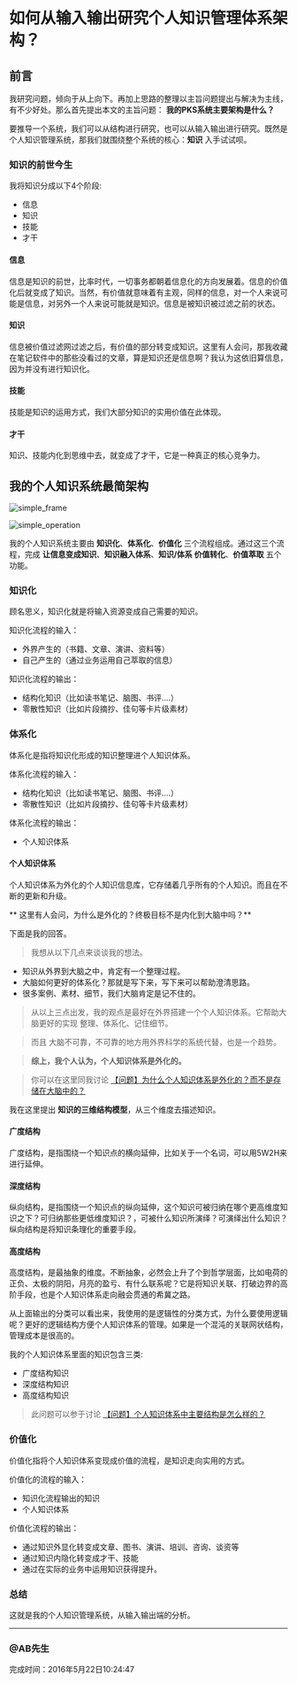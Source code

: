 #  如何从输入输出研究个人知识管理体系架构？

## 前言

我研究问题，倾向于从上向下。再加上思路的整理以主旨问题提出与解决为主线，有不少好处。那么首先提出本文的主旨问题： **我的PKS系统主要架构是什么？**

要推导一个系统，我们可以从结构进行研究，也可以从输入输出进行研究。既然是个人知识管理系统，那我们就围绕整个系统的核心：**知识** 入手试试呗。

### 知识的前世今生
我将知识分成以下4个阶段:

*   信息
*   知识
*   技能
*   才干

#### 信息

信息是知识的前世，比率时代，一切事务都朝着信息化的方向发展着。信息的价值化后就变成了知识。当然，有价值就意味着有主观，同样的信息，对一个人来说可能是信息，对另外一个人来说可能就是知识。信息是被知识被过滤之前的状态。

#### 知识

信息被价值过滤网过滤之后，有价值的部分转变成知识。这里有人会问，那我收藏在笔记软件中的那些没看过的文章，算是知识还是信息啊？我认为这依旧算信息，因为并没有进行知识化。

#### 技能

技能是知识的运用方式，我们大部分知识的实用价值在此体现。

#### 才干

知识、技能内化到思维中去，就变成了才干，它是一种真正的核心竞争力。


## 我的个人知识系统最简架构 ##

![simple_frame](http://7xuaul.com1.z0.glb.clouddn.com/4f6d545f0792f6b69a98110f3dc1ad27.png)

![simple_operation](http://7xuaul.com1.z0.glb.clouddn.com/e41a90a27c0304952a6334a0f1d7aee6.png)

我的个人知识系统主要由 **知识化**、**体系化**、**价值化** 三个流程组成。通过这三个流程，完成 **让信息变成知识**、**知识融入体系**、**知识/体系 价值转化**、**价值萃取** 五个功能。

### 知识化
顾名思义，知识化就是将输入资源变成自己需要的知识。

知识化流程的输入：
* 外界产生的（书籍、文章、演讲、资料等）
* 自己产生的（通过业务运用自己萃取的信息）

知识化流程的输出：
* 结构化知识（比如读书笔记、脑图、书评....）
* 零散性知识（比如片段摘抄、佳句等卡片级素材）

### 体系化
体系化是指将知识化形成的知识整理进个人知识体系。

体系化流程的输入：
* 结构化知识（比如读书笔记、脑图、书评....）
* 零散性知识（比如片段摘抄、佳句等卡片级素材）

体系化流程的输出：
* 个人知识体系

#### 个人知识体系
个人知识体系为外化的个人知识信息库，它存储着几乎所有的个人知识。而且在不断的更新和升级。

** 这里有人会问，为什么是外化的？终极目标不是内化到大脑中吗？**

下面是我的回答。
> 我想从以下几点来谈谈我的想法。
* 知识从外界到大脑之中，肯定有一个整理过程。
* 大脑如何更好的体系化？那就是写下来，写下来可以帮助澄清思路。
* 很多案例、素材、细节，我们大脑肯定是记不住的。

> 从以上三点出发，我的观点是最好在外界搭建一个个人知识体系。它帮助大脑更好的实现 整理、体系化、记住细节。

> 而且 大脑不可靠，不可靠的地方用外界科学的系统代替，也是一个趋势。

> **综上，我个人认为，个人知识体系是外化的。**

> 你可以在这里同我讨论 [【问题】为什么个人知识体系是外化的？而不是存储在大脑中的？][ff989dc4]

  [ff989dc4]: https://github.com/lvtory/PKS/issues/2 "【问题】为什么个人知识体系是外化的？而不是存储在大脑中的？"



  我在这里提出 **知识的三维结构模型**，从三个维度去描述知识。
  #### 广度结构
  广度结构，是指围绕一个知识点的横向延伸，比如关于一个名词，可以用5W2H来进行延伸。
  #### 深度结构
  纵向结构，是指围绕一个知识点的纵向延伸，这个知识可被归纳在哪个更高维度知识之下？可归纳那些更低维度知识？，可被什么知识所演绎？可演绎出什么知识？纵向结构是将知识条理化的重要手段。
  #### 高度结构
  高度结构，是最抽象的维度。不断抽象，必然会上升了个到哲学层面，比如电荷的正负、太极的阴阳，月亮的盈亏、有什么联系呢？它是将知识关联、打破边界的高阶手段，也是个人知识体系走向融会贯通的希冀之路。

从上面输出的分类可以看出来，我使用的是逻辑性的分类方式，为什么要使用逻辑呢？更好的逻辑结构方便个人知识体系的管理。如果是一个混沌的关联网状结构，管理成本是很高的。

我的个人知识体系里面的知识包含三类:
* 广度结构知识
* 深度结构知识
* 高度结构知识

> 此问题可以参于讨论 [【问题】个人知识体系中主要结构是怎么样的？ ][62e0e9de]

  [62e0e9de]: https://github.com/lvtory/PKS/issues/4 "【问题】个人知识体系中主要结构是怎么样的？"





### 价值化
价值化指将个人知识体系变现成价值的流程，是知识走向实用的方式。

价值化的流程的输入：
* 知识化流程输出的知识
* 个人知识体系

价值化流程的输出：
* 通过知识外显化转变成文章、图书、演讲、培训、咨询、谈资等
* 通过知识内隐化转变成才干、技能
* 通过在实际的业务中运用知识获得提升。

### 总结 ###
这就是我的个人知识管理系统，从输入输出端的分析。

---
### @AB先生 ###

完成时间：2016年5月22日10:24:47
